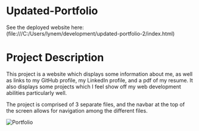 # Updated-Portfolio
See the deployed website here: (file:///C:/Users/lynem/development/updated-portfolio-2/index.html)

# Project Description
This project is a website which displays some information about me, as well as links to my GitHub profile, my LinkedIn profile, and a pdf of my resume. It also displays some projects which I feel show off my web development abilities particularly well.

The project is comprised of 3 separate files, and the navbar at the top of the screen allows for navigation among the different files.

![Portfolio](portfolio.png)
